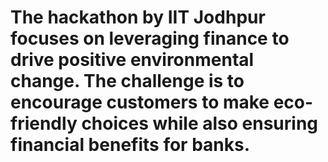 # The hackathon by IIT Jodhpur focuses on leveraging finance to drive positive environmental change. The challenge is to encourage customers to make eco-friendly choices while also ensuring financial benefits for banks.
